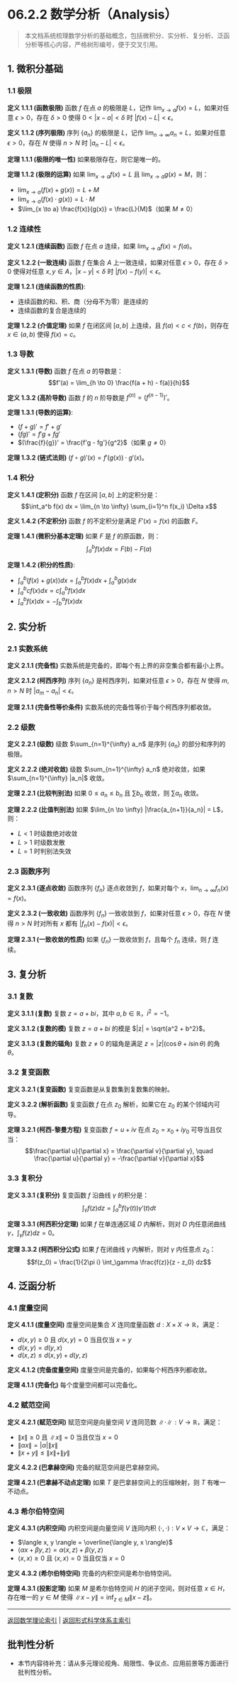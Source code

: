 # 06.2.2 数学分析（Analysis）

> 本文档系统梳理数学分析的基础概念，包括微积分、实分析、复分析、泛函分析等核心内容，严格树形编号，便于交叉引用。

## 1. 微积分基础

### 1.1 极限

**定义 1.1.1 (函数极限)**
函数 $f$ 在点 $a$ 的极限是 $L$，记作 $\lim_{x \to a} f(x) = L$，如果对任意 $\epsilon > 0$，存在 $\delta > 0$ 使得 $0 < |x - a| < \delta$ 时 $|f(x) - L| < \epsilon$。

**定义 1.1.2 (序列极限)**
序列 $\{a_n\}$ 的极限是 $L$，记作 $\lim_{n \to \infty} a_n = L$，如果对任意 $\epsilon > 0$，存在 $N$ 使得 $n > N$ 时 $|a_n - L| < \epsilon$。

**定理 1.1.1 (极限的唯一性)**
如果极限存在，则它是唯一的。

**定理 1.1.2 (极限的运算)**
如果 $\lim_{x \to a} f(x) = L$ 且 $\lim_{x \to a} g(x) = M$，则：

- $\lim_{x \to a} (f(x) + g(x)) = L + M$
- $\lim_{x \to a} (f(x) \cdot g(x)) = L \cdot M$
- $\lim_{x \to a} \frac{f(x)}{g(x)} = \frac{L}{M}$（如果 $M \neq 0$）

### 1.2 连续性

**定义 1.2.1 (连续函数)**
函数 $f$ 在点 $a$ 连续，如果 $\lim_{x \to a} f(x) = f(a)$。

**定义 1.2.2 (一致连续)**
函数 $f$ 在集合 $A$ 上一致连续，如果对任意 $\epsilon > 0$，存在 $\delta > 0$ 使得对任意 $x, y \in A$，$|x - y| < \delta$ 时 $|f(x) - f(y)| < \epsilon$。

**定理 1.2.1 (连续函数的性质)**:

- 连续函数的和、积、商（分母不为零）是连续的
- 连续函数的复合是连续的

**定理 1.2.2 (介值定理)**
如果 $f$ 在闭区间 $[a, b]$ 上连续，且 $f(a) < c < f(b)$，则存在 $x \in (a, b)$ 使得 $f(x) = c$。

### 1.3 导数

**定义 1.3.1 (导数)**
函数 $f$ 在点 $a$ 的导数是：
$$f'(a) = \lim_{h \to 0} \frac{f(a + h) - f(a)}{h}$$

**定义 1.3.2 (高阶导数)**
函数 $f$ 的 $n$ 阶导数是 $f^{(n)} = (f^{(n-1)})'$。

**定理 1.3.1 (导数的运算)**:

- $(f + g)' = f' + g'$
- $(fg)' = f'g + fg'$
- $(\frac{f}{g})' = \frac{f'g - fg'}{g^2}$（如果 $g \neq 0$）

**定理 1.3.2 (链式法则)**
$(f \circ g)'(x) = f'(g(x)) \cdot g'(x)$。

### 1.4 积分

**定义 1.4.1 (定积分)**
函数 $f$ 在区间 $[a, b]$ 上的定积分是：
$$\int_a^b f(x) dx = \lim_{n \to \infty} \sum_{i=1}^n f(x_i) \Delta x$$

**定义 1.4.2 (不定积分)**
函数 $f$ 的不定积分是满足 $F'(x) = f(x)$ 的函数 $F$。

**定理 1.4.1 (微积分基本定理)**
如果 $F$ 是 $f$ 的原函数，则：
$$\int_a^b f(x) dx = F(b) - F(a)$$

**定理 1.4.2 (积分的性质)**:

- $\int_a^b (f(x) + g(x)) dx = \int_a^b f(x) dx + \int_a^b g(x) dx$
- $\int_a^b cf(x) dx = c \int_a^b f(x) dx$
- $\int_a^b f(x) dx = -\int_b^a f(x) dx$

## 2. 实分析

### 2.1 实数系统

**定义 2.1.1 (完备性)**
实数系统是完备的，即每个有上界的非空集合都有最小上界。

**定义 2.1.2 (柯西序列)**
序列 $\{a_n\}$ 是柯西序列，如果对任意 $\epsilon > 0$，存在 $N$ 使得 $m, n > N$ 时 $|a_m - a_n| < \epsilon$。

**定理 2.1.1 (完备性等价条件)**
实数系统的完备性等价于每个柯西序列都收敛。

### 2.2 级数

**定义 2.2.1 (级数)**
级数 $\sum_{n=1}^{\infty} a_n$ 是序列 $\{a_n\}$ 的部分和序列的极限。

**定义 2.2.2 (绝对收敛)**
级数 $\sum_{n=1}^{\infty} a_n$ 绝对收敛，如果 $\sum_{n=1}^{\infty} |a_n|$ 收敛。

**定理 2.2.1 (比较判别法)**
如果 $0 \leq a_n \leq b_n$ 且 $\sum b_n$ 收敛，则 $\sum a_n$ 收敛。

**定理 2.2.2 (比值判别法)**
如果 $\lim_{n \to \infty} |\frac{a_{n+1}}{a_n}| = L$，则：

- $L < 1$ 时级数绝对收敛
- $L > 1$ 时级数发散
- $L = 1$ 时判别法失效

### 2.3 函数序列

**定义 2.3.1 (逐点收敛)**
函数序列 $\{f_n\}$ 逐点收敛到 $f$，如果对每个 $x$，$\lim_{n \to \infty} f_n(x) = f(x)$。

**定义 2.3.2 (一致收敛)**
函数序列 $\{f_n\}$ 一致收敛到 $f$，如果对任意 $\epsilon > 0$，存在 $N$ 使得 $n > N$ 时对所有 $x$ 都有 $|f_n(x) - f(x)| < \epsilon$。

**定理 2.3.1 (一致收敛的性质)**
如果 $\{f_n\}$ 一致收敛到 $f$，且每个 $f_n$ 连续，则 $f$ 连续。

## 3. 复分析

### 3.1 复数

**定义 3.1.1 (复数)**
复数 $z = a + bi$，其中 $a, b \in \mathbb{R}$，$i^2 = -1$。

**定义 3.1.2 (复数的模)**
复数 $z = a + bi$ 的模是 $|z| = \sqrt{a^2 + b^2}$。

**定义 3.1.3 (复数的辐角)**
复数 $z \neq 0$ 的辐角是满足 $z = |z|(\cos \theta + i \sin \theta)$ 的角 $\theta$。

### 3.2 复变函数

**定义 3.2.1 (复变函数)**
复变函数是从复数集到复数集的映射。

**定义 3.2.2 (解析函数)**
复变函数 $f$ 在点 $z_0$ 解析，如果它在 $z_0$ 的某个邻域内可导。

**定理 3.2.1 (柯西-黎曼方程)**
复变函数 $f = u + iv$ 在点 $z_0 = x_0 + iy_0$ 可导当且仅当：
$$\frac{\partial u}{\partial x} = \frac{\partial v}{\partial y}, \quad \frac{\partial u}{\partial y} = -\frac{\partial v}{\partial x}$$

### 3.3 复积分

**定义 3.3.1 (复积分)**
复变函数 $f$ 沿曲线 $\gamma$ 的积分是：
$$\int_\gamma f(z) dz = \int_a^b f(\gamma(t)) \gamma'(t) dt$$

**定理 3.3.1 (柯西积分定理)**
如果 $f$ 在单连通区域 $D$ 内解析，则对 $D$ 内任意闭曲线 $\gamma$，$\int_\gamma f(z) dz = 0$。

**定理 3.3.2 (柯西积分公式)**
如果 $f$ 在闭曲线 $\gamma$ 内解析，则对 $\gamma$ 内任意点 $z_0$：
$$f(z_0) = \frac{1}{2\pi i} \int_\gamma \frac{f(z)}{z - z_0} dz$$

## 4. 泛函分析

### 4.1 度量空间

**定义 4.1.1 (度量空间)**
度量空间是集合 $X$ 连同度量函数 $d: X \times X \to \mathbb{R}$，满足：

- $d(x, y) \geq 0$ 且 $d(x, y) = 0$ 当且仅当 $x = y$
- $d(x, y) = d(y, x)$
- $d(x, z) \leq d(x, y) + d(y, z)$

**定义 4.1.2 (完备度量空间)**
度量空间是完备的，如果每个柯西序列都收敛。

**定理 4.1.1 (完备化)**
每个度量空间都可以完备化。

### 4.2 赋范空间

**定义 4.2.1 (赋范空间)**
赋范空间是向量空间 $V$ 连同范数 $\|\cdot\|: V \to \mathbb{R}$，满足：

- $\|x\| \geq 0$ 且 $\|x\| = 0$ 当且仅当 $x = 0$
- $\|\alpha x\| = |\alpha| \|x\|$
- $\|x + y\| \leq \|x\| + \|y\|$

**定义 4.2.2 (巴拿赫空间)**
完备的赋范空间是巴拿赫空间。

**定理 4.2.1 (巴拿赫不动点定理)**
如果 $T$ 是巴拿赫空间上的压缩映射，则 $T$ 有唯一不动点。

### 4.3 希尔伯特空间

**定义 4.3.1 (内积空间)**
内积空间是向量空间 $V$ 连同内积 $\langle \cdot, \cdot \rangle: V \times V \to \mathbb{C}$，满足：

- $\langle x, y \rangle = \overline{\langle y, x \rangle}$
- $\langle \alpha x + \beta y, z \rangle = \alpha \langle x, z \rangle + \beta \langle y, z \rangle$
- $\langle x, x \rangle \geq 0$ 且 $\langle x, x \rangle = 0$ 当且仅当 $x = 0$

**定义 4.3.2 (希尔伯特空间)**
完备的内积空间是希尔伯特空间。

**定理 4.3.1 (投影定理)**
如果 $M$ 是希尔伯特空间 $H$ 的闭子空间，则对任意 $x \in H$，存在唯一的 $y \in M$ 使得 $\|x - y\| = \inf_{z \in M} \|x - z\|$。

---

[返回数学理论索引](README.md) | [返回形式科学体系主索引](README.md)


## 批判性分析

- 本节内容待补充：请从多元理论视角、局限性、争议点、应用前景等方面进行批判性分析。
